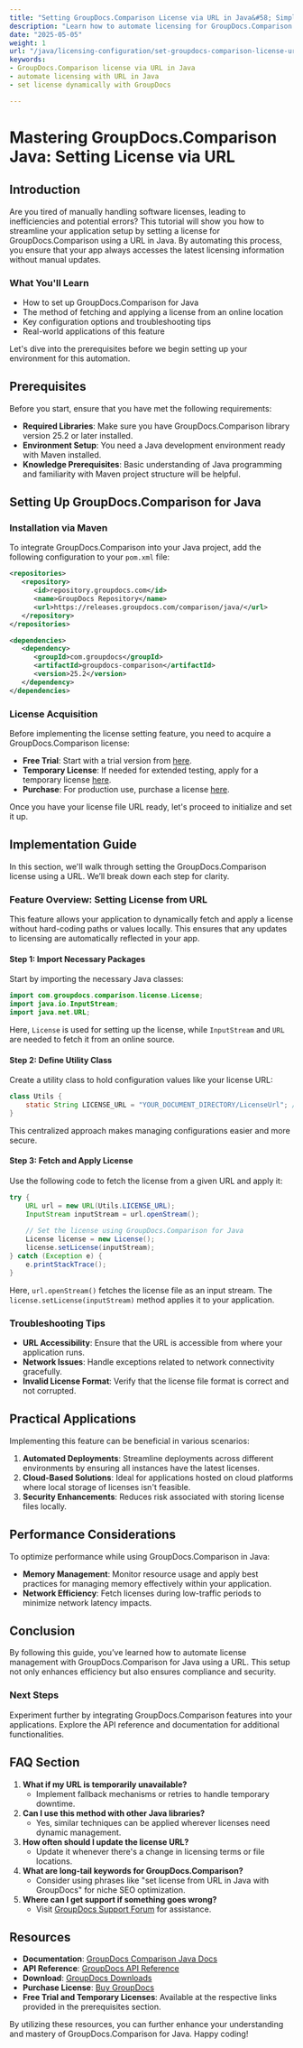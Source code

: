 ```yaml
---
title: "Setting GroupDocs.Comparison License via URL in Java&#58; Simplifying Licensing Automation"
description: "Learn how to automate licensing for GroupDocs.Comparison using a URL in Java. Streamline your setup and ensure always up-to-date licenses."
date: "2025-05-05"
weight: 1
url: "/java/licensing-configuration/set-groupdocs-comparison-license-url-java/"
keywords:
- GroupDocs.Comparison license via URL in Java
- automate licensing with URL in Java
- set license dynamically with GroupDocs

---
```



# Mastering GroupDocs.Comparison Java: Setting License via URL

## Introduction

Are you tired of manually handling software licenses, leading to inefficiencies and potential errors? This tutorial will show you how to streamline your application setup by setting a license for GroupDocs.Comparison using a URL in Java. By automating this process, you ensure that your app always accesses the latest licensing information without manual updates.

### What You'll Learn
- How to set up GroupDocs.Comparison for Java
- The method of fetching and applying a license from an online location
- Key configuration options and troubleshooting tips
- Real-world applications of this feature

Let's dive into the prerequisites before we begin setting up your environment for this automation.

## Prerequisites
Before you start, ensure that you have met the following requirements:

- **Required Libraries**: Make sure you have GroupDocs.Comparison library version 25.2 or later installed.
- **Environment Setup**: You need a Java development environment ready with Maven installed.
- **Knowledge Prerequisites**: Basic understanding of Java programming and familiarity with Maven project structure will be helpful.

## Setting Up GroupDocs.Comparison for Java

### Installation via Maven
To integrate GroupDocs.Comparison into your Java project, add the following configuration to your `pom.xml` file:

```xml
<repositories>
   <repository>
      <id>repository.groupdocs.com</id>
      <name>GroupDocs Repository</name>
      <url>https://releases.groupdocs.com/comparison/java/</url>
   </repository>
</repositories>

<dependencies>
   <dependency>
      <groupId>com.groupdocs</groupId>
      <artifactId>groupdocs-comparison</artifactId>
      <version>25.2</version>
   </dependency>
</dependencies>
```

### License Acquisition
Before implementing the license setting feature, you need to acquire a GroupDocs.Comparison license:
- **Free Trial**: Start with a trial version from [here](https://releases.groupdocs.com/comparison/java/).
- **Temporary License**: If needed for extended testing, apply for a temporary license [here](https://purchase.groupdocs.com/temporary-license/).
- **Purchase**: For production use, purchase a license [here](https://purchase.groupdocs.com/buy).

Once you have your license file URL ready, let's proceed to initialize and set it up.

## Implementation Guide
In this section, we'll walk through setting the GroupDocs.Comparison license using a URL. We’ll break down each step for clarity.

### Feature Overview: Setting License from URL
This feature allows your application to dynamically fetch and apply a license without hard-coding paths or values locally. This ensures that any updates to licensing are automatically reflected in your app.

#### Step 1: Import Necessary Packages
Start by importing the necessary Java classes:

```java
import com.groupdocs.comparison.license.License;
import java.io.InputStream;
import java.net.URL;
```
Here, `License` is used for setting up the license, while `InputStream` and `URL` are needed to fetch it from an online source.

#### Step 2: Define Utility Class
Create a utility class to hold configuration values like your license URL:

```java
class Utils {
    static String LICENSE_URL = "YOUR_DOCUMENT_DIRECTORY/LicenseUrl"; // Replace with actual license URL path
}
```
This centralized approach makes managing configurations easier and more secure.

#### Step 3: Fetch and Apply License
Use the following code to fetch the license from a given URL and apply it:

```java
try {
    URL url = new URL(Utils.LICENSE_URL);
    InputStream inputStream = url.openStream();
    
    // Set the license using GroupDocs.Comparison for Java
    License license = new License();
    license.setLicense(inputStream);
} catch (Exception e) {
    e.printStackTrace();
}
```
Here, `url.openStream()` fetches the license file as an input stream. The `license.setLicense(inputStream)` method applies it to your application.

### Troubleshooting Tips
- **URL Accessibility**: Ensure that the URL is accessible from where your application runs.
- **Network Issues**: Handle exceptions related to network connectivity gracefully.
- **Invalid License Format**: Verify that the license file format is correct and not corrupted.

## Practical Applications
Implementing this feature can be beneficial in various scenarios:
1. **Automated Deployments**: Streamline deployments across different environments by ensuring all instances have the latest licenses.
2. **Cloud-Based Solutions**: Ideal for applications hosted on cloud platforms where local storage of licenses isn't feasible.
3. **Security Enhancements**: Reduces risk associated with storing license files locally.

## Performance Considerations
To optimize performance while using GroupDocs.Comparison in Java:
- **Memory Management**: Monitor resource usage and apply best practices for managing memory effectively within your application.
- **Network Efficiency**: Fetch licenses during low-traffic periods to minimize network latency impacts.

## Conclusion
By following this guide, you’ve learned how to automate license management with GroupDocs.Comparison for Java using a URL. This setup not only enhances efficiency but also ensures compliance and security.

### Next Steps
Experiment further by integrating GroupDocs.Comparison features into your applications. Explore the API reference and documentation for additional functionalities.

## FAQ Section
1. **What if my URL is temporarily unavailable?**
   - Implement fallback mechanisms or retries to handle temporary downtime.
2. **Can I use this method with other Java libraries?**
   - Yes, similar techniques can be applied wherever licenses need dynamic management.
3. **How often should I update the license URL?**
   - Update it whenever there's a change in licensing terms or file locations.
4. **What are long-tail keywords for GroupDocs.Comparison?**
   - Consider using phrases like "set license from URL in Java with GroupDocs" for niche SEO optimization.
5. **Where can I get support if something goes wrong?**
   - Visit [GroupDocs Support Forum](https://forum.groupdocs.com/c/comparison) for assistance.

## Resources
- **Documentation**: [GroupDocs Comparison Java Docs](https://docs.groupdocs.com/comparison/java/)
- **API Reference**: [GroupDocs API Reference](https://reference.groupdocs.com/comparison/java/)
- **Download**: [GroupDocs Downloads](https://releases.groupdocs.com/comparison/java/)
- **Purchase License**: [Buy GroupDocs](https://purchase.groupdocs.com/buy)
- **Free Trial and Temporary Licenses**: Available at the respective links provided in the prerequisites section.

By utilizing these resources, you can further enhance your understanding and mastery of GroupDocs.Comparison for Java. Happy coding!

